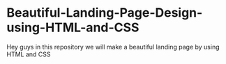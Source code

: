 # Beautiful-Landing-Page-Design-using-HTML-and-CSS
Hey guys in this repository we will make a beautiful landing page by using HTML and CSS
